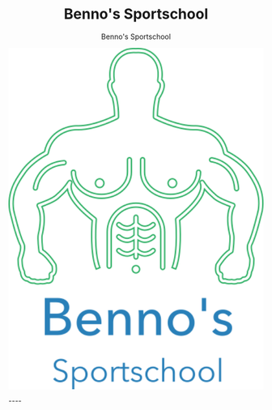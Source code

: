 <h1 align="center">Benno's Sportschool</h1>

<p align="center">
Benno's Sportschool
</p>
<p align="center">
  <img width="650" align="center" src="https://github.com/JordyAlkema/V1I-Sportschool/blob/master/logo.png">
</p>
----

